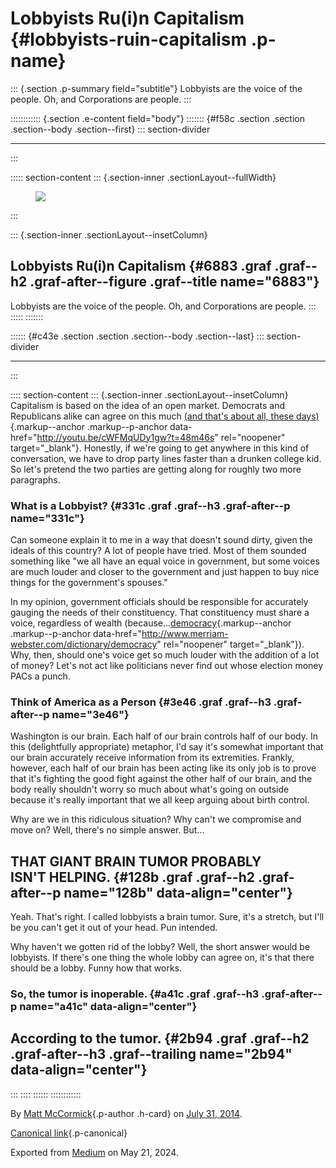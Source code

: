 <div>

# Lobbyists Ru(i)n Capitalism {#lobbyists-ruin-capitalism .p-name}

</div>

::: {.section .p-summary field="subtitle"}
Lobbyists are the voice of the people. Oh, and Corporations are people.
:::

:::::::::::: {.section .e-content field="body"}
::::::: {#f58c .section .section .section--body .section--first}
::: section-divider

------------------------------------------------------------------------
:::

::::: section-content
::: {.section-inner .sectionLayout--fullWidth}
<figure class="graf graf--figure graf--layoutFillWidth graf--leading">
<img
src="https://cdn-images-1.medium.com/max/2560/1*f15NGkeD-QJTQGE_TK5JHw.jpeg"
class="graf-image" data-image-id="1*f15NGkeD-QJTQGE_TK5JHw.jpeg"
data-width="3872" data-height="2592" />
</figure>
:::

::: {.section-inner .sectionLayout--insetColumn}
## Lobbyists Ru(i)n Capitalism {#6883 .graf .graf--h2 .graf-after--figure .graf--title name="6883"}

Lobbyists are the voice of the people. Oh, and Corporations are people.
:::
:::::
:::::::

:::::: {#c43e .section .section .section--body .section--last}
::: section-divider

------------------------------------------------------------------------
:::

:::: section-content
::: {.section-inner .sectionLayout--insetColumn}
Capitalism is based on the idea of an open market. Democrats and
Republicans alike can agree on this much [(and that's about all, these
days)](http://youtu.be/cWFMqUDy1gw?t=48m46s){.markup--anchor
.markup--p-anchor data-href="http://youtu.be/cWFMqUDy1gw?t=48m46s"
rel="noopener" target="_blank"}. Honestly, if we're going to get
anywhere in this kind of conversation, we have to drop party lines
faster than a drunken college kid. So let's pretend the two parties are
getting along for roughly two more paragraphs.

### What is a Lobbyist? {#331c .graf .graf--h3 .graf-after--p name="331c"}

Can someone explain it to me in a way that doesn't sound dirty, given
the ideals of this country? A lot of people have tried. Most of them
sounded something like "we all have an equal voice in government, but
some voices are much louder and closer to the government and just happen
to buy nice things for the government's spouses."

In my opinion, government officials should be responsible for accurately
gauging the needs of their constituency. That constituency must share a
voice, regardless of wealth
(because...[democracy](http://www.merriam-webster.com/dictionary/democracy){.markup--anchor
.markup--p-anchor
data-href="http://www.merriam-webster.com/dictionary/democracy"
rel="noopener" target="_blank"}). Why, then, should one's voice get so
much louder with the addition of a lot of money? Let's not act like
politicians never find out whose election money PACs a punch.

### Think of America as a Person {#3e46 .graf .graf--h3 .graf-after--p name="3e46"}

Washington is our brain. Each half of our brain controls half of our
body. In this (delightfully appropriate) metaphor, I'd say it's somewhat
important that our brain accurately receive information from its
extremities. Frankly, however, each half of our brain has been acting
like its only job is to prove that it's fighting the good fight against
the other half of our brain, and the body really shouldn't worry so much
about what's going on outside because it's really important that we all
keep arguing about birth control.

Why are we in this ridiculous situation? Why can't we compromise and
move on? Well, there's no simple answer. But...

## THAT GIANT BRAIN TUMOR PROBABLY ISN'T HELPING. {#128b .graf .graf--h2 .graf-after--p name="128b" data-align="center"}

Yeah. That's right. I called lobbyists a brain tumor. Sure, it's a
stretch, but I'll be you can't get it out of your head. Pun intended.

Why haven't we gotten rid of the lobby? Well, the short answer would be
lobbyists. If there's one thing the whole lobby can agree on, it's that
there should be a lobby. Funny how that works.

### So, the tumor is inoperable. {#a41c .graf .graf--h3 .graf-after--p name="a41c" data-align="center"}

## According to the tumor. {#2b94 .graf .graf--h2 .graf-after--h3 .graf--trailing name="2b94" data-align="center"}
:::
::::
::::::
::::::::::::

By [Matt McCormick](https://medium.com/@mattcmccormick){.p-author
.h-card} on [July 31, 2014](https://medium.com/p/3ba5c433e0f2).

[Canonical
link](https://medium.com/@mattcmccormick/lobbyists-ru-i-n-capitalism-3ba5c433e0f2){.p-canonical}

Exported from [Medium](https://medium.com) on May 21, 2024.
